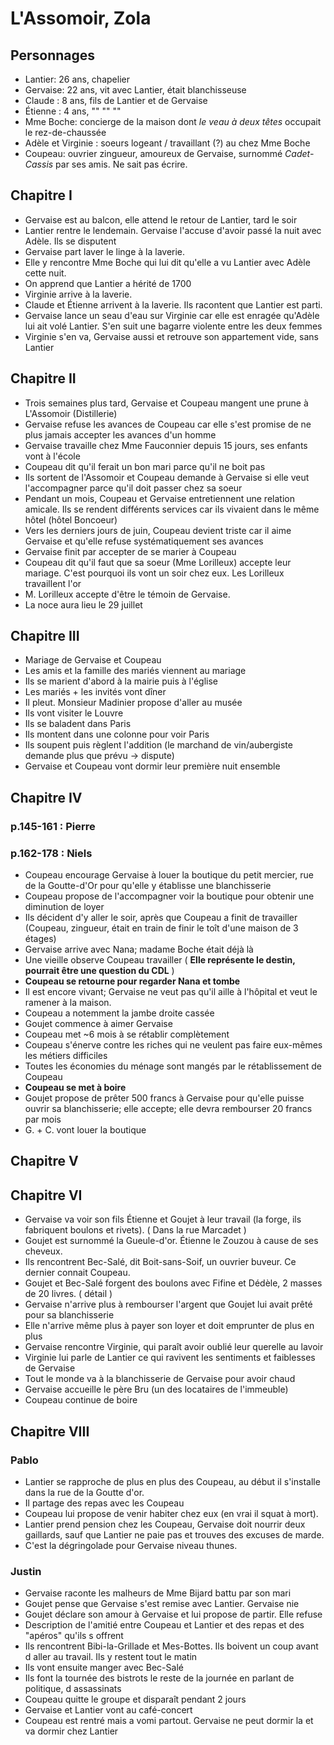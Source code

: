 # L'Assomoir, Zola

## Personnages
- Lantier: 26 ans, chapelier
- Gervaise: 22 ans, vit avec Lantier, était blanchisseuse
- Claude : 8 ans, fils de Lantier et de Gervaise
- Étienne : 4 ans, "" "" ""
- Mme Boche: concierge de la maison dont *le veau à deux têtes* occupait le rez-de-chaussée
- Adèle et Virginie : soeurs logeant / travaillant (?) au chez Mme Boche
- Coupeau: ouvrier zingueur, amoureux de Gervaise, surnommé *Cadet-Cassis* par ses amis. Ne sait pas écrire.

## Chapitre I
- Gervaise est au balcon, elle attend le retour de Lantier, tard le soir
- Lantier rentre le lendemain. Gervaise l'accuse d'avoir passé la nuit avec Adèle. Ils se disputent
- Gervaise part laver le linge à la laverie.
- Elle y rencontre Mme Boche qui lui dit qu'elle a vu Lantier avec Adèle cette nuit.
- On apprend que Lantier a hérité de 1700
- Virginie arrive à la laverie.
- Claude et Étienne arrivent à la laverie. Ils racontent que Lantier est parti.
- Gervaise lance un seau d'eau sur Virginie car elle est enragée qu'Adèle lui ait volé Lantier. S'en suit une bagarre violente entre les deux femmes
- Virginie s'en va, Gervaise aussi et retrouve son appartement vide, sans Lantier

## Chapitre II
- Trois semaines plus tard, Gervaise et Coupeau mangent une prune à L'Assomoir (Distillerie)
- Gervaise refuse les avances de Coupeau car elle s'est promise de ne plus jamais accepter les avances d'un homme
- Gervaise travaille chez Mme Fauconnier depuis 15 jours, ses enfants vont à l'école
- Coupeau dit qu'il ferait un bon mari parce qu'il ne boit pas
- Ils sortent de l'Assomoir et Coupeau demande à Gervaise si elle veut l'accompagner parce qu'il doit passer chez sa soeur
- Pendant un mois, Coupeau et Gervaise entretiennent une relation amicale. Ils se rendent différents services car ils vivaient dans le même hôtel (hôtel Boncoeur)
- Vers les derniers jours de juin, Coupeau devient triste car il aime Gervaise et qu'elle refuse systématiquement ses avances
- Gervaise finit par accepter de se marier à Coupeau
- Coupeau dit qu'il faut que sa soeur (Mme Lorilleux) accepte leur mariage. C'est pourquoi ils vont un soir chez eux. Les Lorilleux travaillent l'or
- M. Lorilleux accepte d'être le témoin de Gervaise.
- La noce aura lieu le 29 juillet

## Chapitre III
- Mariage de Gervaise et Coupeau
- Les amis et la famille des mariés viennent au mariage
- Ils se marient d'abord à la mairie puis à l'église
- Les mariés + les invités vont dîner
- Il pleut. Monsieur Madinier propose d'aller au musée
- Ils vont visiter le Louvre
- Ils se baladent dans Paris
- Ils montent dans une colonne pour voir Paris
- Ils soupent puis règlent l'addition (le marchand de vin/aubergiste demande plus que prévu -> dispute)
- Gervaise et Coupeau vont dormir leur première nuit ensemble

## Chapitre IV
### p.145-161 : Pierre
### p.162-178 : Niels
- Coupeau encourage Gervaise à louer la boutique du petit mercier, rue de la Goutte-d'Or pour qu'elle y établisse une blanchisserie
- Coupeau propose de l'accompagner voir la boutique pour obtenir une diminution de loyer
- Ils décident d'y aller le soir, après que Coupeau a finit de travailler (Coupeau, zingueur, était en train de finir le toît d'une maison de 3 étages)
- Gervaise arrive avec Nana; madame Boche était déjà là
- Une vieille observe Coupeau travailler ( **Elle représente le destin, pourrait être une question du CDL** )
- **Coupeau se retourne pour regarder Nana et tombe**
- Il est encore vivant; Gervaise ne veut pas qu'il aille à l'hôpital et veut le ramener à la maison.
- Coupeau a notemment la jambe droite cassée
- Goujet commence à aimer Gervaise
- Coupeau met ~6 mois à se rétablir complètement
- Coupeau s'énerve contre les riches qui ne veulent pas faire eux-mêmes les métiers difficiles
- Toutes les économies du ménage sont mangés par le rétablissement de Coupeau
- **Coupeau se met à boire**
- Goujet propose de prêter 500 francs à Gervaise pour qu'elle puisse ouvrir sa blanchisserie; elle accepte; elle devra rembourser 20 francs par mois
- G. + C. vont louer la boutique
## Chapitre V
## Chapitre VI
- Gervaise va voir son fils Étienne et Goujet à leur travail (la forge, ils fabriquent boulons et rivets). ( Dans la rue Marcadet )
- Goujet est surnommé la Gueule-d'or. Étienne le Zouzou à cause de ses cheveux.
- Ils rencontrent Bec-Salé, dit Boit-sans-Soif, un ouvrier buveur. Ce dernier connait Coupeau.
- Goujet et Bec-Salé forgent des boulons avec Fifine et Dédèle, 2 masses de 20 livres. ( détail )
- Gervaise n'arrive plus à rembourser l'argent que Goujet lui avait prêté pour sa blanchisserie 
- Elle n'arrive même plus à payer son loyer et doit emprunter de plus en plus
- Gervaise rencontre Virginie, qui paraît avoir oublié leur querelle au lavoir
- Virginie lui parle de Lantier ce qui ravivent les sentiments et faiblesses de Gervaise 
- Tout le monde va à la blanchisserie de Gervaise pour avoir chaud
- Gervaise accueille le père Bru (un des locataires de l'immeuble)
- Coupeau continue de boire

## Chapitre VIII
### Pablo
* Lantier se rapproche de plus en plus des Coupeau, au début il s'installe dans la rue de la Goutte d'or.
* Il partage des repas avec les Coupeau
* Coupeau lui propose de venir habiter chez eux (en vrai il squat à mort).
* Lantier prend pension chez les Coupeau, Gervaise doit nourrir deux gaillards, sauf que Lantier ne paie pas et trouves des excuses de marde.
* C'est la dégringolade pour Gervaise niveau thunes.
### Justin 
- Gervaise raconte les malheurs de Mme Bijard battu par son mari
- Goujet pense que Gervaise s'est remise avec Lantier. Gervaise nie
- Goujet déclare son amour à Gervaise et lui propose de partir. Elle refuse
- Description de l'amitié entre Coupeau et Lantier et des repas et des "apéros" qu'ils s offrent
- Ils rencontrent Bibi-la-Grillade et Mes-Bottes. Ils boivent un coup avant d aller au travail. Ils y restent tout le matin
- Ils vont ensuite manger avec Bec-Salé
- Ils font la tournée des bistrots le reste de la journée en parlant de politique, d assassinats
- Coupeau quitte le groupe et disparaît pendant 2 jours
- Gervaise et Lantier vont au café-concert
- Coupeau est rentré mais a vomi partout. Gervaise ne peut dormir la et va dormir chez Lantier

